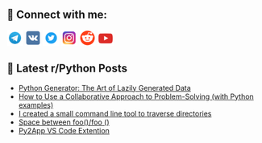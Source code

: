 ## 🔎 Connect with me:
[<img src="https://github.com/bullbesh/bullbesh/blob/main/images/Telegram.png" width="32" height="32" />](https://t.me/bullbesh)
[<img src="https://github.com/bullbesh/bullbesh/blob/main/images/VK.png" width="32" height="32" />](https://vk.com/bullbesh)
[<img src="https://github.com/bullbesh/bullbesh/blob/main/images/Twitter.png" width="32" height="32" />](https://twitter.com/bullbesh1)
[<img src="https://github.com/bullbesh/bullbesh/blob/main/images/Instagram.png" width="32" height="32" />](https://www.instagram.com/bullbesh)
[<img src="https://github.com/bullbesh/bullbesh/blob/main/images/Reddit.png" width="32" height="32" />](https://www.reddit.com/user/bullbesh)
[<img src="https://github.com/bullbesh/bullbesh/blob/main/images/YouTube.png" width="32" height="32" />](https://www.youtube.com/channel/UCtfjRs6uzgq5mfm8S06WTcg)

## 📕 Latest r/Python Posts
<!-- BLOG-POST-LIST:START -->
- [Python Generator: The Art of Lazily Generated Data](https://www.reddit.com/r/Python/comments/145xix4/python_generator_the_art_of_lazily_generated_data/)
- [How to Use a Collaborative Approach to Problem-Solving &lpar;with Python examples&rpar;](https://www.reddit.com/r/Python/comments/145wphi/how_to_use_a_collaborative_approach_to/)
- [I created a small command line tool to traverse directories](https://www.reddit.com/r/Python/comments/145w0v2/i_created_a_small_command_line_tool_to_traverse/)
- [Space between foo&lpar;&rpar;/foo &lpar;&rpar;](https://www.reddit.com/r/Python/comments/145vgzq/space_between_foofoo/)
- [Py2App VS Code Extention](https://www.reddit.com/r/Python/comments/145v9mv/py2app_vs_code_extention/)
<!-- BLOG-POST-LIST:END -->
